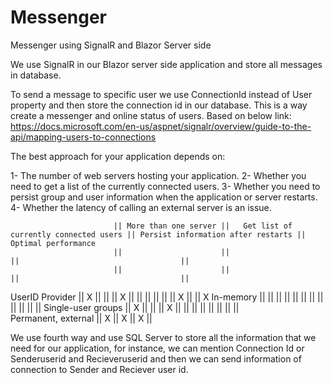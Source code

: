 # Messenger
Messenger using SignalR and Blazor Server side

We use SignalR in our Blazor server side application and store all messages in database.

To send a message to specific user we use ConnectionId instead of User property and then store the connection id in our database.
This is a way create a messenger and online status of users.
Based on below link:
https://docs.microsoft.com/en-us/aspnet/signalr/overview/guide-to-the-api/mapping-users-to-connections

The best approach for your application depends on:

1- The number of web servers hosting your application.
2- Whether you need to get a list of the currently connected users.
3- Whether you need to persist group and user information when the application or server restarts.
4- Whether the latency of calling an external server is an issue.

                           || More than one server ||	Get list of currently connected users || Persist information after restarts || Optimal performance
                           ||                      ||                                       ||                                    ||
                           ||                      ||                                       ||                                    ||
UserID Provider            ||           X          ||                                       ||                                    ||      X
                           ||                      ||                                       ||                                    ||
                           ||                      ||                  X                    ||                                    ||      X
In-memory                  ||                      ||                                       ||                                    ||
                           ||                      ||                                       ||                                    ||
                           ||                      ||                                       ||                                    ||
Single-user groups         ||            X         ||                                       ||                                    ||      X
                           ||                      ||                                       ||                                    ||
                           ||                      ||                                       ||                                    ||  
Permanent, external        ||            X         ||                  X                    ||                    X               ||


We use fourth way and use SQL Server to store all the information that we need for our application, for instance, we can mention Connection Id or Senderuserid and Recieveruserid and then we can send information of connection to Sender and Reciever user id.
